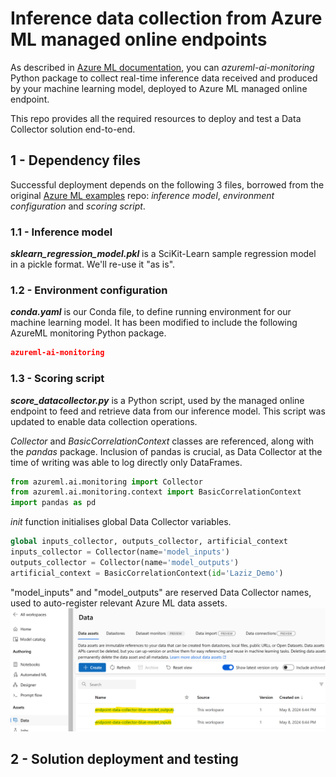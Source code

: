 # Inference data collection from Azure ML managed online endpoints

As described in [Azure ML documentation](https://learn.microsoft.com/en-us/azure/machine-learning/how-to-collect-production-data), you can _azureml-ai-monitoring_ Python package to collect real-time inference data received and produced by your machine learning model, deployed to Azure ML managed online endpoint.

This repo provides all the required resources to deploy and test a Data Collector solution end-to-end.

## 1 - Dependency files
Successful deployment depends on the following 3 files, borrowed from the original [Azure ML examples](https://github.com/Azure/azureml-examples/tree/main/sdk/python/endpoints/online/model-1) repo: _inference model_, _environment configuration_ and _scoring script_.

### 1.1 - Inference model
**_sklearn_regression_model.pkl_** is a SciKit-Learn sample regression model in a pickle format. We'll re-use it "as is".

### 1.2 - Environment configuration
**_conda.yaml_** is our Conda file, to define running environment for our machine learning model. It has been modified to include the following AzureML monitoring Python package.
``` JSON
azureml-ai-monitoring
```

### 1.3 - Scoring script
**_score_datacollector.py_** is a Python script, used by the managed online endpoint to feed and retrieve data from our inference model. This script was updated to enable data collection operations.

_Collector_ and _BasicCorrelationContext_ classes are referenced, along with the _pandas_ package. Inclusion of pandas is crucial, as Data Collector at the time of writing was able to log directly only DataFrames.
``` Python
from azureml.ai.monitoring import Collector
from azureml.ai.monitoring.context import BasicCorrelationContext
import pandas as pd
```

_init_ function initialises global Data Collector variables.
``` Python
global inputs_collector, outputs_collector, artificial_context
inputs_collector = Collector(name='model_inputs')          
outputs_collector = Collector(name='model_outputs')
artificial_context = BasicCorrelationContext(id='Laziz_Demo')
```

"model_inputs" and "model_outputs" are reserved Data Collector names, used to auto-register relevant Azure ML data assets.
![Screenshot_1.3a](images/screenshot_1_3a.png)


## 2 - Solution deployment and testing
